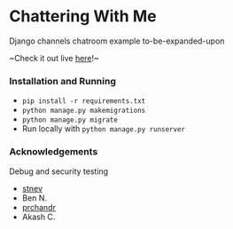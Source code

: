 # Chattering With Me

Django channels chatroom example to-be-expanded-upon

~Check it out live [here](http://www.chatteringwith.me)!~

### Installation and Running
  - `pip install -r requirements.txt`
  - `python manage.py makemigrations`
  - `python manage.py migrate`
  - Run locally with `python manage.py runserver`
  
### Acknowledgements

Debug and security testing

  - [stnev](https://github.com/stnev)
  - Ben N.
  - [prchandr](https://github.com/prchandr)
  - Akash C.
